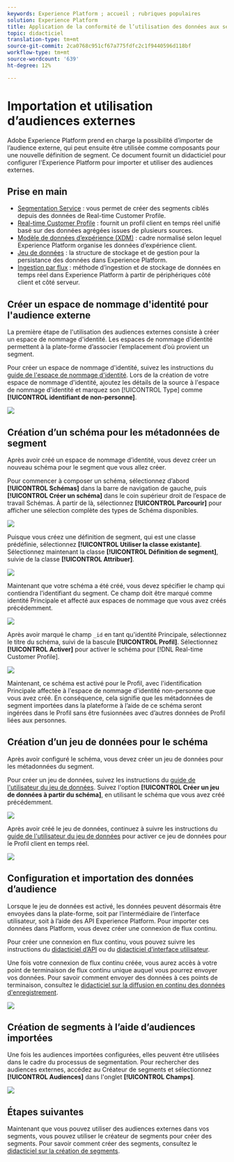 ```yaml
---
keywords: Experience Platform ; accueil ; rubriques populaires
solution: Experience Platform
title: Application de la conformité de l’utilisation des données aux segments ciblés
topic: didacticiel
translation-type: tm+mt
source-git-commit: 2ca0768c951cf67a775fdfc2c1f9440596d118bf
workflow-type: tm+mt
source-wordcount: '639'
ht-degree: 12%

---
```



# Importation et utilisation d’audiences externes

Adobe Experience Platform prend en charge la possibilité d’importer de l’audience externe, qui peut ensuite être utilisée comme composants pour une nouvelle définition de segment. Ce document fournit un didacticiel pour configurer l&#39;Experience Platform pour importer et utiliser des audiences externes.

## Prise en main

- [Segmentation Service](../home.md) : vous permet de créer des segments ciblés depuis des données de Real-time Customer Profile.
- [Real-time Customer Profile](../../profile/home.md) : fournit un profil client en temps réel unifié basé sur des données agrégées issues de plusieurs sources.
- [Modèle de données d’expérience (XDM)](../../xdm/home.md) : cadre normalisé selon lequel Experience Platform organise les données d’expérience client.
- [Jeu de données](../../catalog/datasets/overview.md) : la structure de stockage et de gestion pour la persistance des données dans Experience Platform.
- [Ingestion par flux](../../ingestion/streaming-ingestion/overview.md) : méthode d’ingestion et de stockage de données en temps réel dans Experience Platform à partir de périphériques côté client et côté serveur.

## Créer un espace de nommage d&#39;identité pour l&#39;audience externe

La première étape de l&#39;utilisation des audiences externes consiste à créer un espace de nommage d&#39;identité. Les espaces de nommage d’identité permettent à la plate-forme d’associer l’emplacement d’où provient un segment.

Pour créer un espace de nommage d&#39;identité, suivez les instructions du [guide de l&#39;espace de nommage d&#39;identité](../../identity-service/namespaces.md#manage-namespaces). Lors de la création de votre espace de nommage d&#39;identité, ajoutez les détails de la source à l&#39;espace de nommage d&#39;identité et marquez son [!UICONTROL Type] comme **[!UICONTROL identifiant de non-personne]**.

![](../images/tutorials/external-audiences/identity-namespace-info.png)

## Création d’un schéma pour les métadonnées de segment

Après avoir créé un espace de nommage d’identité, vous devez créer un nouveau schéma pour le segment que vous allez créer.

Pour commencer à composer un schéma, sélectionnez d’abord **[!UICONTROL Schémas]** dans la barre de navigation de gauche, puis **[!UICONTROL Créer un schéma]** dans le coin supérieur droit de l’espace de travail Schémas. À partir de là, sélectionnez **[!UICONTROL Parcourir]** pour afficher une sélection complète des types de Schéma disponibles.

![](../images/tutorials/external-audiences/create-schema-browse.png)

Puisque vous créez une définition de segment, qui est une classe prédéfinie, sélectionnez **[!UICONTROL Utiliser la classe existante]**. Sélectionnez maintenant la classe **[!UICONTROL Définition de segment]**, suivie de la classe **[!UICONTROL Attribuer]**.

![](../images/tutorials/external-audiences/assign-class.png)

Maintenant que votre schéma a été créé, vous devez spécifier le champ qui contiendra l’identifiant du segment. Ce champ doit être marqué comme identité Principale et affecté aux espaces de nommage que vous avez créés précédemment.

![](../images/tutorials/external-audiences/mark-primary-identifier.png)

Après avoir marqué le champ `_id` en tant qu&#39;identité Principale, sélectionnez le titre du schéma, suivi de la bascule **[!UICONTROL Profil]**. Sélectionnez **[!UICONTROL Activer]** pour activer le schéma pour [!DNL Real-time Customer Profile].

![](../images/tutorials/external-audiences/schema-profile.png)

Maintenant, ce schéma est activé pour le Profil, avec l&#39;identification Principale affectée à l&#39;espace de nommage d&#39;identité non-personne que vous avez créé. En conséquence, cela signifie que les métadonnées de segment importées dans la plateforme à l’aide de ce schéma seront ingérées dans le Profil sans être fusionnées avec d’autres données de Profil liées aux personnes.

## Création d’un jeu de données pour le schéma

Après avoir configuré le schéma, vous devez créer un jeu de données pour les métadonnées du segment.

Pour créer un jeu de données, suivez les instructions du [guide de l&#39;utilisateur du jeu de données](../../catalog/datasets/user-guide.md#create). Suivez l&#39;option **[!UICONTROL Créer un jeu de données à partir du schéma]**, en utilisant le schéma que vous avez créé précédemment.

![](../images/tutorials/external-audiences/select-schema.png)

Après avoir créé le jeu de données, continuez à suivre les instructions du [guide de l&#39;utilisateur du jeu de données](../../catalog/datasets/user-guide.md#enable-profile) pour activer ce jeu de données pour le Profil client en temps réel.

![](../images/tutorials/external-audiences/dataset-profile.png)

## Configuration et importation des données d’audience

Lorsque le jeu de données est activé, les données peuvent désormais être envoyées dans la plate-forme, soit par l’intermédiaire de l’interface utilisateur, soit à l’aide des API Experience Platform. Pour importer ces données dans Platform, vous devez créer une connexion de flux continu.

Pour créer une connexion en flux continu, vous pouvez suivre les instructions du [didacticiel d’API](../../sources/tutorials/api/create/streaming/http.md) ou du [didacticiel d’interface utilisateur](../../sources/tutorials/ui/create/streaming/http.md).

Une fois votre connexion de flux continu créée, vous aurez accès à votre point de terminaison de flux continu unique auquel vous pourrez envoyer vos données. Pour savoir comment envoyer des données à ces points de terminaison, consultez le [didacticiel sur la diffusion en continu des données d&#39;enregistrement](../../ingestion/tutorials/streaming-record-data.md#ingest-data).

![](../images/tutorials/external-audiences/get-streaming-endpoint.png)

## Création de segments à l’aide d’audiences importées

Une fois les audiences importées configurées, elles peuvent être utilisées dans le cadre du processus de segmentation. Pour rechercher des audiences externes, accédez au Créateur de segments et sélectionnez **[!UICONTROL Audiences]** dans l&#39;onglet **[!UICONTROL Champs]**.

![](../images/tutorials/external-audiences/external-audiences.png)

## Étapes suivantes

Maintenant que vous pouvez utiliser des audiences externes dans vos segments, vous pouvez utiliser le créateur de segments pour créer des segments. Pour savoir comment créer des segments, consultez le [didacticiel sur la création de segments](./create-a-segment.md).